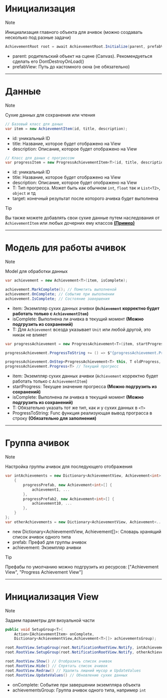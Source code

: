 # Инициализация
> [!NOTE]  
> Инициализация главного объекта для ачивок (можно создавать несколько под разные задачи)
```csharp
AchievementRoot root = await AchievementRoot.Initialize(parent, prefabView);
```
* parent: родительский объект на сцене (Canvas). Рекомендуеться сделать его DontDestroyOnLoad() 
* prefabView: Путь до кастомного окна (не обязательно)

--------

# Данные
> [!NOTE]  
> Сухие данных для сохранения или чтения
```csharp
// Базовый класс для даных
var item = new AchievementItem(id, title, description);
```
* id: уникальный ID
* title: Название, которое будет отображено на View
* description: Описание, которое будет отображено на View

```csharp
// Класс для даных с прогрессом
var progressItem = new ProgressAchievementItem<T>(id, title, description, target);
```
* id: уникальный ID
* title: Название, которое будет отображено на View
* description: Описание, которое будет отображено на View
* T: Тип прогресса. Может быть как обычном `int`, `float` так и `List<T2>`, `object` и тд 
* target: конечный результат после которого ачивка будет выполнена

> [!TIP]  
> Вы также можете добавлять свои сухие данные путем наследования 
> от `AchievementItem` или любых дочерних ему классов [**(Пример)**]()

--------

# Модель для работы ачивок
> [!NOTE]  
> Model для обработки данных
```csharp
var achievement = new Achievement<T>(item, isComplete);

achievement.MarkComplete(); // Пометить выполненой
achievement.OnComplete; // Событие при выполнении
achievement.IsComplete; // Состояние завершения
```
* item: Экземпляр сухих данных ачивки **(`Achievement` корректно будет работать только с `AchievementItem`)**
* isComplete: Выполнена ли ачивка в текущий момент **(Можно подгрузить из сохранений)**
* T: Для `Achievement` всезда указывает `Unit` или любой другой, это никак не влияет

```csharp
var progressAchievement = new ProgressAchievement<T>(item, startProgress, isComplete);

progressAchievement.ProgressToString += () => $"{progressAchievement.Progress} / {progressAchievement.ProgressItem.TargetProgress}";

progressAchievement.OnStep<ProgressAchievement<T> this, T oldProgress, T newProgress> // Событие при изменении прогресса
progressAchievement.Progress<T> // Текущий прогресс
```
* item: Экземпляр сухих данных ачивки (`Achievement` корректно будет работать только с `AchievementItem`)
* startProgress: Текущее значение прогресса **(Можно подгрузить из сохранений)**
* isComplete: Выполнена ли ачивка в текущий момент **(Можно подгрузить из сохранений)**
* T: Обязательно указать тот же тип, как и у сухих данных в `<T>`
* ProgressToString: Func<string> функция реализующая вывод програсса в строку **(Обязательно для заполнения)**

--------

# Группа ачивок
> [!NOTE]  
> Настройка группы ачивок для последующего отображения
```csharp
var intAchievements = new Dictionary<AchievementView, Achievement<int>[]> {
    {
        progressPrefab, new Achievement<int>[] {
            achievement1, ...
        },
        progressPrefab2, new Achievement<int>[] {
            achievement10, ...
        },
    }
};
var otherAchievements = new Dictionary<AchievementView, Achievement<...>[]> { ... };
```
* new Dictionary<AchievementView, Achievement<T>[]>: Словарь хранящий список ачивок одного типа
* prefab: Префаб для группы ачивок
* achievement: Экземпляр ачивки
> [!TIP]
> Префабы по умолчанию можно подгрузить из ресурсов: ["Achievement View", "Progress Achievement View"]

--------

# Инициализация View
> [!NOTE]  
> Задаем параметры для визуальной части
```csharp
public void SetupGroup<T>(
    Action<IAchievementItem> onComplete, 
    Dictionary<AchievementView,Achievement<T>[]> achievementsGroup);

root.RootView.SetupGroup(root.NotificationRootView.Notify, intAchievements);
root.RootView.SetupGroup(root.NotificationRootView.Notify, otherAchievements);

root.RootView.Show() // Отобразить список ачивок
root.RootView.Hide() // Спрятать список ачивок
root.RootView.Redraw() // Удалить лишний мусор и UpdateValues
root.RootView.UpdateValues() // Обновление сухих данных
```
* onComplete: Событие при завершении экземпляра объекта
* achievementsGroup: Группа ачивок одного типа, например `int`










